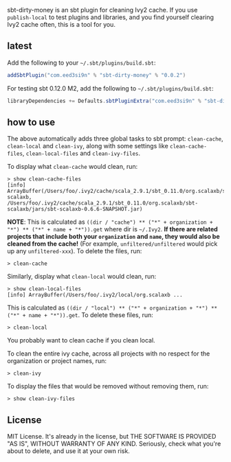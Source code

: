 sbt-dirty-money is an sbt plugin for cleaning Ivy2 cache. If you use `publish-local` to test plugins and libraries, and you find yourself clearing Ivy2 cache often, this is a tool for you.

## latest
Add the following to your `~/.sbt/plugins/build.sbt`:

```scala
addSbtPlugin("com.eed3si9n" % "sbt-dirty-money" % "0.0.2")
```

For testing sbt 0.12.0 M2, add the following to `~/.sbt/plugins/build.sbt`:

```scala
libraryDependencies += Defaults.sbtPluginExtra("com.eed3si9n" % "sbt-dirty-money" % "0.0.2", "0.12.0-M2", "2.9.1")
```

## how to use
The above automatically adds three global tasks to sbt prompt: `clean-cache`, `clean-local` and `clean-ivy`,  along with some settings like `clean-cache-files`, `clean-local-files` and `clean-ivy-files`.

To display what `clean-cache` would clean, run:

    > show clean-cache-files
    [info] ArrayBuffer(/Users/foo/.ivy2/cache/scala_2.9.1/sbt_0.11.0/org.scalaxb/sbt-scalaxb, /Users/foo/.ivy2/cache/scala_2.9.1/sbt_0.11.0/org.scalaxb/sbt-scalaxb/jars/sbt-scalaxb-0.6.6-SNAPSHOT.jar)

**NOTE**: This is calculated as `((dir / "cache") ** ("*" + organization + "*") ** ("*" + name + "*")).get` where dir is `~/.Ivy2`. **If there are related projects that include both your `organization` and `name`, they would also be cleaned from the cache!** (For example, `unfiltered/unfiltered` would pick up any `unfiltered-xxx`). To delete the files, run:

    > clean-cache

Similarly, display what `clean-local` would clean, run:

    > show clean-local-files
    [info] ArrayBuffer(/Users/foo/.ivy2/local/org.scalaxb ...

This is calculated as `((dir / "local") ** ("*" + organization + "*") ** ("*" + name + "*")).get`. To delete these files, run:

    > clean-local
    
You probably want to clean cache if you clean local.

To clean the entire ivy cache, across all projects with no respect for the organization or project names, run: 

    > clean-ivy

To display the files that would be removed without removing them, run: 
 
    > show clean-ivy-files

## License
MIT License. It's already in the license, but THE SOFTWARE IS PROVIDED "AS IS", WITHOUT WARRANTY OF ANY KIND.
Seriously, check what you're about to delete, and use it at your own risk.
